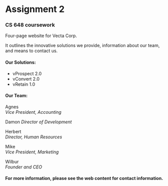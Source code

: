 # Assignment 2

### CS 648 coursework
Four-page website for Vecta Corp.  

It outlines the innovative solutions we provide, information about our team, and means to contact us.

#### Our Solutions:
* vProspect 2.0
* vConvert 2.0  
* vRetain 1.0

#### Our Team:

Agnes  
_Vice President, Accounting_

Damon
_Director of Development_

Herbert  
_Director, Human Resources_

Mike  
_Vice President, Marketing_

Wilbur  
_Founder and CEO_


#### For more information, please see the web content for contact information.
